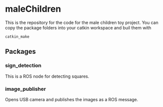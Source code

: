 # maleChildren
This is the repository for the code for the male children toy project. You can copy the package folders into your catkin workspace and buil them with 

```{r, engine='bash', count_lines}
catkin_make
```

## Packages

### sign_detection 
This is a ROS node for detecting squares.

### image_publisher 
Opens USB camera and publishes the images as a ROS message.
